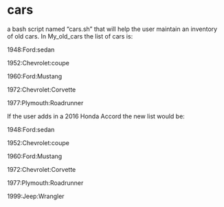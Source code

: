 # cars
 a bash script named “cars.sh” that will help the user maintain an inventory of old cars.
  In My_old_cars the list of cars is:

 1948:Ford:sedan
 
 1952:Chevrolet:coupe
 
 1960:Ford:Mustang
 
 1972:Chevrolet:Corvette
 
 1977:Plymouth:Roadrunner
 
 If the user adds in a 2016 Honda Accord the new list would be:

 1948:Ford:sedan
 
 1952:Chevrolet:coupe
 
 1960:Ford:Mustang
 
 1972:Chevrolet:Corvette
 
 1977:Plymouth:Roadrunner
 
 1999:Jeep:Wrangler
